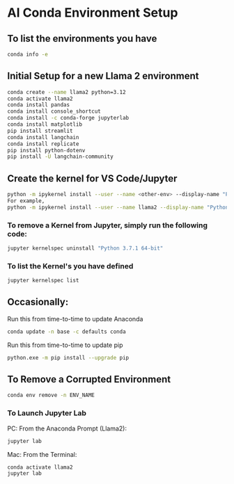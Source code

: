 # AI Conda Environment Setup

## To list the environments you have

``` Bash
conda info -e
```

## Initial Setup for a new Llama 2 environment

``` Bash
conda create --name llama2 python=3.12
conda activate llama2
conda install pandas
conda install console_shortcut
conda install -c conda-forge jupyterlab
conda install matplotlib
pip install streamlit
conda install langchain
conda install replicate
pip install python-dotenv
pip install -U langchain-community
```

## Create the kernel for VS Code/Jupyter

``` Bash
python -m ipykernel install --user --name <other-env> --display-name "Python (<other-env>)"
For example,
python -m ipykernel install --user --name llama2 --display-name "Python (Llama2)"
```
### To remove a Kernel from Jupyter, simply run the following code:

``` Bash
jupyter kernelspec uninstall "Python 3.7.1 64-bit"
```

### To list the Kernel's you have defined

``` Bash
jupyter kernelspec list
```

## Occasionally:

Run this from time-to-time to update Anaconda

``` Bash
conda update -n base -c defaults conda
```

Run this from time-to-time to update pip

``` Bash
python.exe -m pip install --upgrade pip
```

## To Remove a Corrupted Environment

``` Bash
conda env remove -n ENV_NAME
```

### To Launch Jupyter Lab

PC:  From the Anaconda Prompt (Llama2):

``` Bash
jupyter lab
```

Mac:  From the Terminal:

``` Bash
conda activate llama2
jupyter lab
```
